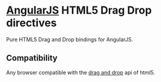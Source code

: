 # [AngularJS](https://angularjs.org/) HTML5 Drag Drop directives

Pure HTML5 Drag and Drop bindings for AngularJS.

## Compatibility

Any browser compatible with the [drag and drop](http://caniuse.com/#feat=dragndrop) api of html5.
